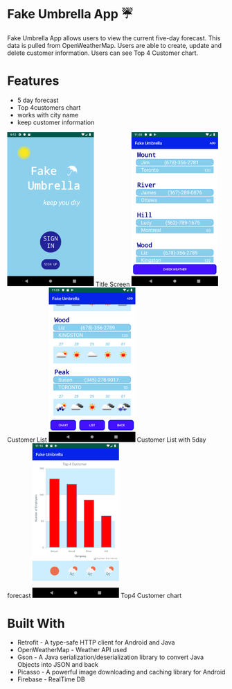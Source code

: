 # Fake Umbrella App :umbrella:

Fake Umbrella App allows users to view the current five-day forecast. This data is pulled from OpenWeatherMap.
Users are able to create, update and delete customer information. Users can see Top 4 Customer chart.

# Features
- 5 day forecast
- Top 4customers chart
- works with city name
- keep customer information

<img src="device-2019-11-13-211303.png" width="200px">
Title Screen

<img src="device-2019-11-26-110854.png" width="200px">
Customer List 

<img src="device-2019-11-26-110940.png" width="200px">
Customer List with 5day forecast

<img src="device-2019-11-26-111015.png" width="200px">
Top4 Customer chart

# Built With
- Retrofit - A type-safe HTTP client for Android and Java
- OpenWeatherMap - Weather API used
- Gson - A Java serialization/deserialization library to convert Java Objects into JSON and back
- Picasso - A powerful image downloading and caching library for Android
- Firebase - RealTime DB
